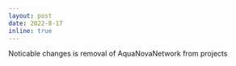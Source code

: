 ```yaml
---
layout: post
date: 2022-8-17
inline: true
---
```


Noticable changes is removal of AquaNovaNetwork from projects
